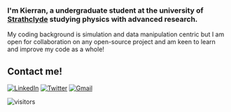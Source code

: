 ### I'm Kierran, a undergraduate student at the university of [Strathclyde](https://www.strath.ac.uk) studying physics with advanced research. 
My coding background is simulation and data manipulation centric but I am open for collaboration on any open-source project and am keen to learn and improve my code as a whole!

## Contact me!

[![LinkedIn](https://img.shields.io/twitter/url?color=%230A66C2&label=Kierran&logo=linkedin&style=for-the-badge&url=https%3A%2F%2Fwww.linkedin.com%2Fin%2Fkierran-falloon%2F)](https://www.linkedin.com/in/kierran-falloon/)
[![Twitter](https://img.shields.io/twitter/url?color=%231DA1F2&label=%40narreik&logo=twitter&logoColor=white&style=for-the-badge&url=https%3A%2F%2Fwww.linkedin.com%2Fin%2Fkierran-falloon%2F)](https://twitter.com/narreik)
[![Gmail](https://img.shields.io/twitter/url?color=%23EA4335&label=kgwfalloon%40gmail.com&logo=gmail&logoColor=white&style=for-the-badge&url=https://mailto:kgwfalloon@gmail.com&link=mailto:kgwfalloon@gmail.com)](mailto:kgwfalloon@gmail.com)

![visitors](https://visitor-badge.glitch.me/badge?page_id=KierranFalloon)

<!--
**KierranFalloon/KierranFalloon** is a ✨ _special_ ✨ repository because its `README.md` (this file) appears on your GitHub profile.

